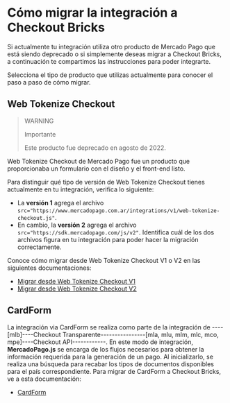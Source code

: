 # Cómo migrar la integración a Checkout Bricks

Si actualmente tu integración utiliza otro producto de Mercado Pago que está siendo deprecado o si simplemente deseas migrar a Checkout Bricks, a continuación te compartimos las instrucciones para poder integrarte.

Selecciona el tipo de producto que utilizas actualmente para conocer el paso a paso de cómo migrar.

## Web Tokenize Checkout

> WARNING
>
> Importante
>
> Este producto fue deprecado en agosto de 2022.

Web Tokenize Checkout de Mercado Pago fue un producto que proporcionaba un formulario con el diseño y el front-end listo.

Para distinguir qué tipo de versión de Web Tokenize Checkout tienes actualmente en tu integración, verifica lo siguiente:

- La **versión 1** agrega el archivo `src="https://www.mercadopago.com.ar/integrations/v1/web-tokenize-checkout.js"`. 
- En cambio, la **versión 2** agrega el archivo `src="https://sdk.mercadopago.com/js/v2"`.
Identifica cuál de los dos archivos figura en tu integración para poder hacer la migración correctamente.

Conoce cómo migrar desde Web Tokenize Checkout V1 o V2 en las siguientes documentaciones:

* [Migrar desde Web Tokenize Checkout V1](/developers/es/docs/checkout-bricks/how-tos/how-to-migrate/web-tokenize-checkout-v1/clientside)
* [Migrar desde Web Tokenize Checkout V2](/developers/es/docs/checkout-bricks/how-tos/how-to-migrate/web-tokenize-checkout-v2/clientside)

## CardForm

La integración via CardForm se realiza como parte de la integración de ----[mlb]----Checkout Transparente----------------[mla, mlu, mlm, mlc, mco, mpe]----Checkout API------------. En este modo de integración, **MercadoPago.js** se encarga de los flujos necesarios para obtener la información requerida para la generación de un pago. Al inicializarlo, se realiza una búsqueda para recabar los tipos de documentos disponibles para el país correspondiente. 
Para migrar de CardForm a Checkout Bricks, ve a esta documentación:

- [CardForm](/developers/es/docs/checkout-bricks/how-tos/how-to-migrate/cardform/clientside)
